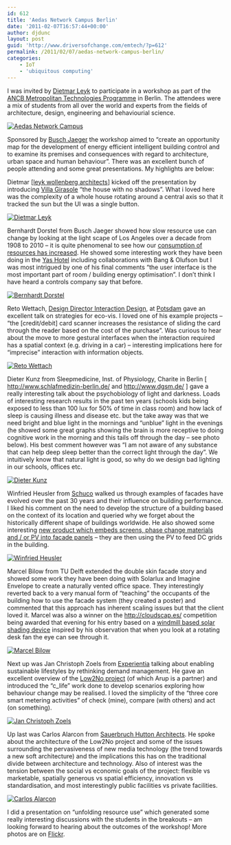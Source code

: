 ```yaml
---
id: 612
title: 'Aedas Network Campus Berlin'
date: '2011-02-07T16:57:44+00:00'
author: djdunc
layout: post
guid: 'http://www.driversofchange.com/emtech/?p=612'
permalink: /2011/02/07/aedas-network-campus-berlin/
categories:
    - IoT
    - 'ubiquitous computing'
---
```


I was invited by [Dietmar Leyk](http://wwwlwarchitects.eu/) to participate in a workshop as part of the [ANCB Metropolitan Technologies Programme](http://www.ancb.de/) in Berlin. The attendees were a mix of students from all over the world and experts from the fields of architecture, design, engineering and behaviourial science.

[![Aedas Network Campus](https://i0.wp.com/farm6.static.flickr.com/5060/5419713942_49748955d1.jpg?resize=500%2C218)](http://www.flickr.com/photos/pseudonomad/5419713942/ "Aedas Network Campus by pseudonomad, on Flickr")

Sponsored by [Busch Jaeger](http://www.busch-jaeger.de/) the workshop aimed to “create an opportunity map for the development of energy efficient intelligent building control and to examine its premises and consequences with regard to architecture, urban space and human behaviour”. There was an excellent bunch of people attending and some great presentations. My highlights are below:

Dietmar \[[leyk wollenberg architects](http://wwwlwarchitects.eu/)\] kicked off the presentation by introducing [Villa Girasole](http://bbs.keyhole.com/ubb/ubbthreads.php?ubb=showflat&Number=507283&site_id=1#import) “the house with no shadows”. What i loved here was the complexity of a whole house rotating around a central axis so that it tracked the sun but the UI was a single button.

[![Dietmar Leyk](https://i0.wp.com/farm6.static.flickr.com/5291/5419706030_45996fc183.jpg?resize=500%2C375)](http://www.flickr.com/photos/pseudonomad/5419706030/ "Dietmar Leyk by pseudonomad, on Flickr")

Bernhardt Dorstel from Busch Jaeger showed how slow resource use can change by looking at the light scape of Los Angeles over a decade from 1908 to 2010 – it is quite phenomenal to see how our [consumption of resources has increased](http://www.driversofchange.com/energy/2009/04/16/affluence/). He showed some interesting work they have been doing in the [Yas Hotel](http://arup.com/Projects/Yas_Hotel.aspx) including collaborations with Bang &amp; Olufson but I was most intrigued by one of his final comments “the user interface is the most important part of room / building energy optimisation”. I don’t think I have heard a controls company say that before.

[![Bernhardt Dorstel](https://i0.wp.com/farm6.static.flickr.com/5217/5419103465_350d66030a.jpg?resize=500%2C375)](http://www.flickr.com/photos/pseudonomad/5419103465/ "Bernhardt Dorstel by pseudonomad, on Flickr")

Reto Wettach, [Design Director Interaction Design](http://www.ixds.de/), at [Potsdam](http://design.fh-potsdam.de/) gave an excellent talk on strategies for eco-vis. I loved one of his example projects – “the \[credit/debit\] card scanner increases the resistance of sliding the card through the reader based on the cost of the purchase”. Was curious to hear about the move to more gestural interfaces when the interaction required has a spatial context (e.g. driving in a car) – interesting implications here for “imprecise” interaction with information objects.

[![Reto Wettach](https://i0.wp.com/farm6.static.flickr.com/5139/5419104079_207af33e17.jpg?resize=500%2C375)](http://www.flickr.com/photos/pseudonomad/5419104079/ "Reto Wettach by pseudonomad, on Flickr")

Dieter Kunz from Sleepmedicine, Inst. of Physiology, Charite in Berlin \[ <http://www.schlafmedizin-berlin.de/> and <http://www.dgsm.de/> \] gave a really interesting talk about the psychobiology of light and darkness. Loads of interesting research results in the past ten years (schools kids being exposed to less than 100 lux for 50% of time in class room) and how lack of sleep is causing illness and disease etc. but the take away was that we need bright and blue light in the mornings and “unblue” light in the evenings (he showed some great graphs showing the brain is more receptive to doing cognitive work in the morning and this tails off through the day – see photo below). His best comment however was “I am not aware of any substance that can help deep sleep better than the correct light through the day”. We intuitively know that natural light is good, so why do we design bad lighting in our schools, offices etc.

[![Dieter Kunz](https://i0.wp.com/farm6.static.flickr.com/5094/5419707914_dbefab284c.jpg?resize=500%2C375)](http://www.flickr.com/photos/pseudonomad/5419707914/ "Dieter Kunz by pseudonomad, on Flickr")

Winfried Heusler from [Schuco](http://www.schueco.com/) walked us through examples of facades have evolved over the past 30 years and their influence on building performance. I liked his comment on the need to develop the structure of a building based on the context of its location and queried why we forget about the historically different shape of buildings worldwide. He also showed some interesting [new product which embeds screens, phase change materials and / or PV into facade panels](http://www.schueco.com/bau_2011/en/bau2011/gebaeude_zukunft) – they are then using the PV to feed DC grids in the building.

[![Winfried Heusler](https://i0.wp.com/farm6.static.flickr.com/5132/5419105441_50f668b998.jpg?resize=500%2C375)](http://www.flickr.com/photos/pseudonomad/5419105441/ "Winfried Heusler by pseudonomad, on Flickr")

Marcel Bilow from TU Delft extended the double skin facade story and showed some work they have been doing with Solarlux and Imagine Envelope to create a naturally vented office space. They interestingly reverted back to a very manual form of “teaching” the occupants of the building how to use the facade system (they created a poster) and commented that this approach has inherent scaling issues but that the client loved it. Marcel was also a winner on the <http://cloudscap.es/> competition being awarded that evening for his entry based on a [windmill based solar shading device](http://cloudscap.es/node/133) inspired by his observation that when you look at a rotating desk fan the eye can see through it.

[![Marcel Bilow](https://i0.wp.com/farm6.static.flickr.com/5018/5419105997_cdac582973.jpg?resize=500%2C375)](http://www.flickr.com/photos/pseudonomad/5419105997/ "Marcel Bilow by pseudonomad, on Flickr")

Next up was Jan Christoph Zoels from [Experientia](http://www.experientia.com/) talking about enabling sustainable lifestyles by rethinking demand management. He gave an excellent overview of the [Low2No project](http://arup.com/News/2010_04_April/06_Apr_2010_Low_Carbon_Building_Project_in_Helsinki_Finland.aspx) (of which Arup is a partner) and introduced the “c\_life” work done to develop scenarios exploring how behaviour change may be realised. I loved the simplicity of the “three core smart metering activities” of check (mine), compare (with others) and act (on something).

[![Jan Christoph Zoels](https://i0.wp.com/farm6.static.flickr.com/5057/5419106641_61bfda3bf2.jpg?resize=500%2C375)](http://www.flickr.com/photos/pseudonomad/5419106641/ "Jan Christoph Zoels by pseudonomad, on Flickr")

Up last was Carlos Alarcon from [Sauerbruch Hutton Architects](http://www.sauerbruchhutton.de/). He spoke about the architecture of the Low2No project and some of the issues surrounding the pervasiveness of new media technology (the trend towards a new soft architecture) and the implications this has on the traditional divide between architecture and technology. Also of interest was the tension between the social vs economic goals of the project: flexible vs marketable, spatially generous vs spatial efficiency, innovation vs standardisation, and most interestingly public facilities vs private facilities.

[![Carlos Alarcon](https://i0.wp.com/farm6.static.flickr.com/5217/5419710890_3655375bf9.jpg?resize=500%2C375)](http://www.flickr.com/photos/pseudonomad/5419710890/ "Carlos Alarcon by pseudonomad, on Flickr")

I did a presentation on “unfolding resource use” which generated some really interesting discussions with the students in the breakouts – am looking forward to hearing about the outcomes of the workshop! More photos are on [Flickr](http://www.flickr.com/photos/pseudonomad/sets/72157625858463807/with/5419710890/).